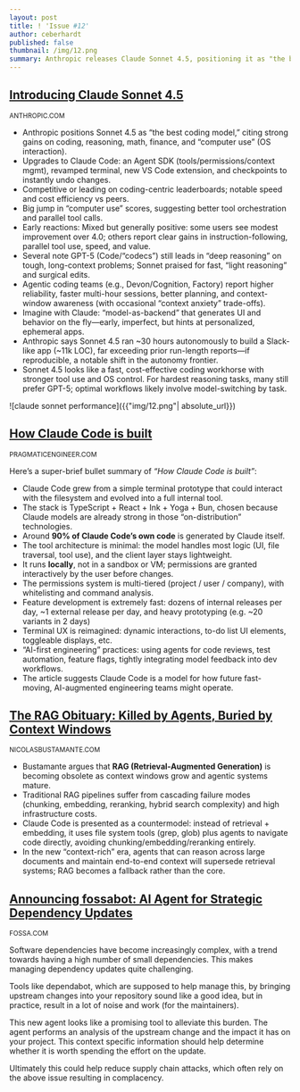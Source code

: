 ```yaml
---
layout: post
title: ! 'Issue #12'
author: ceberhardt
published: false
thumbnail: /img/12.png
summary: Anthropic releases Claude Sonnet 4.5, positioning it as "the best coding model" with significant improvements in coding, reasoning, and computer use capabilities. Features include an upgraded Claude Code with Agent SDK, revamped terminal, and new VS Code extension.
---
```


## [Introducing Claude Sonnet 4.5](https://www.anthropic.com/news/claude-sonnet-4-5)

<small>ANTHROPIC.COM</small>

 - Anthropic positions Sonnet 4.5 as “the best coding model,” citing strong gains on coding, reasoning, math, finance, and “computer use” (OS interaction).
 - Upgrades to Claude Code: an Agent SDK (tools/permissions/context mgmt), revamped terminal, new VS Code extension, and checkpoints to instantly undo changes.
 - Competitive or leading on coding-centric leaderboards; notable speed and cost efficiency vs peers.
 - Big jump in “computer use” scores, suggesting better tool orchestration and parallel tool calls.
 - Early reactions: Mixed but generally positive: some users see modest improvement over 4.0; others report clear gains in instruction-following, parallel tool use, speed, and value.
 - Several note GPT-5 (Code/“codecs”) still leads in “deep reasoning” on tough, long-context problems; Sonnet praised for fast, “light reasoning” and surgical edits.
 - Agentic coding teams (e.g., Devon/Cognition, Factory) report higher reliability, faster multi-hour sessions, better planning, and context-window awareness (with occasional “context anxiety” trade-offs).
 - Imagine with Claude: “model-as-backend” that generates UI and behavior on the fly—early, imperfect, but hints at personalized, ephemeral apps.
 - Anthropic says Sonnet 4.5 ran ~30 hours autonomously to build a Slack-like app (~11k LOC), far exceeding prior run-length reports—if reproducible, a notable shift in the autonomy frontier.
 - Sonnet 4.5 looks like a fast, cost-effective coding workhorse with stronger tool use and OS control. For hardest reasoning tasks, many still prefer GPT-5; optimal workflows likely involve model-switching by task.

 ![claude sonnet performance]({{"img/12.png"| absolute_url}})

## [How Claude Code is built](https://newsletter.pragmaticengineer.com/p/how-claude-code-is-built)

<small>PRAGMATICENGINEER.COM</small>

Here’s a super-brief bullet summary of *“How Claude Code is built”*:

* Claude Code grew from a simple terminal prototype that could interact with the filesystem and evolved into a full internal tool. 
* The stack is TypeScript + React + Ink + Yoga + Bun, chosen because Claude models are already strong in those “on-distribution” technologies. 
* Around **90% of Claude Code’s own code** is generated by Claude itself. 
* The tool architecture is minimal: the model handles most logic (UI, file traversal, tool use), and the client layer stays lightweight. 
* It runs **locally**, not in a sandbox or VM; permissions are granted interactively by the user before changes. 
* The permissions system is multi-tiered (project / user / company), with whitelisting and command analysis. 
* Feature development is extremely fast: dozens of internal releases per day, ~1 external release per day, and heavy prototyping (e.g. ~20 variants in 2 days) 
* Terminal UX is reimagined: dynamic interactions, to-do list UI elements, toggleable displays, etc. 
* “AI-first engineering” practices: using agents for code reviews, test automation, feature flags, tightly integrating model feedback into dev workflows. 
* The article suggests Claude Code is a model for how future fast-moving, AI-augmented engineering teams might operate. 

## [The RAG Obituary: Killed by Agents, Buried by Context Windows](https://www.nicolasbustamante.com/p/the-rag-obituary-killed-by-agents)

<small>NICOLASBUSTAMANTE.COM</small>

* Bustamante argues that **RAG (Retrieval-Augmented Generation)** is becoming obsolete as context windows grow and agentic systems mature. 
* Traditional RAG pipelines suffer from cascading failure modes (chunking, embedding, reranking, hybrid search complexity) and high infrastructure costs. 
* Claude Code is presented as a countermodel: instead of retrieval + embedding, it uses file system tools (grep, glob) plus agents to navigate code directly, avoiding chunking/embedding/reranking entirely. 
* In the new “context-rich” era, agents that can reason across large documents and maintain end-to-end context will supersede retrieval systems; RAG becomes a fallback rather than the core. 

## [Announcing fossabot: AI Agent for Strategic Dependency Updates](https://fossa.com/blog/fossabot-dependency-upgrade-ai-agent/)

<small>FOSSA.COM</small>

Software dependencies have become increasingly complex, with a trend towards having a high number of small dependencies. This makes managing dependency updates quite challenging.

Tools like dependabot, which are supposed to help manage this, by bringing upstream changes into your repository sound like a good idea, but in practice, result in a lot of noise and work (for the maintainers).

This new agent looks like a promising tool to alleviate this burden. The agent performs an analysis of the upstream change and the impact it has on your project. This context specific information should help determine whether it is worth spending the effort on the update.

Ultimately this could help reduce supply chain attacks, which often rely on the above issue resulting in complacency.